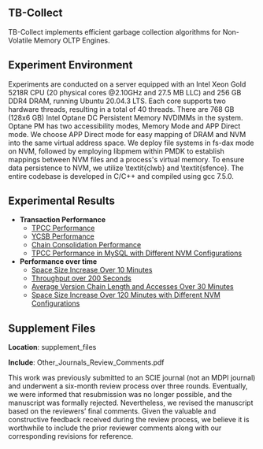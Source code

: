 TB-Collect
-----------------

TB-Collect implements efficient garbage collection algorithms for Non-Volatile Memory OLTP Engines.

Experiment Environment
------------

Experiments are conducted on a server equipped with an Intel Xeon Gold 5218R CPU (20 physical cores @2.10GHz and 27.5 MB LLC) and 256 GB DDR4 DRAM, running Ubuntu 20.04.3 LTS. Each core supports two hardware threads, resulting in a total of 40 threads. There are 768 GB (128x6 GB) Intel Optane DC Persistent Memory NVDIMMs in the system. Optane PM has two accessibility modes, Memory Mode and APP Direct mode. We choose APP Direct mode for easy mapping of DRAM and NVM into the same virtual address space. We deploy file systems in fs-dax mode on NVM, followed by employing libpmem within PMDK to establish mappings between NVM files and a process's virtual memory. To ensure data persistence to NVM, we utilize \textit{clwb} and \textit{sfence}. The entire codebase is developed in C/C++ and compiled using gcc 7.5.0.


Experimental Results
-------------

- **Transaction Performance**
  - [TPCC Performance](https://github.com/w1397800/TB-Collect/wiki/TPCC-Performance)
  - [YCSB Performance](https://github.com/w1397800/TB-Collect/wiki/YCSB-Performance)
  - [Chain Consolidation Performance](https://github.com/w1397800/TB-Collect/wiki/Chain-Consolidation-Performance)
  - [TPCC Performance in MySQL with Different NVM Configurations](https://github.com/w1397800/TB-Collect/wiki/TPCC-Performance-with-different-NVM-Configuration-in-MySQL)
- **Performance over time**
  - [Space Size Increase Over 10 Minutes](https://github.com/w1397800/TB-Collect/wiki/Space-Size-Increase-Over-10-Minutes)
  - [Throughput over 200 Seconds](https://github.com/w1397800/TB-Collect/wiki/Throughput-over-200-Seconds)
  - [Average Version Chain Length and Accesses Over 30 Minutes](https://github.com/w1397800/TB-Collect/wiki/Average-Version-Chain-Length-and-Accesses-Over-30-Minutes)
  - [Space Size Increase Over 120 Minutes with Different NVM Configurations](https://github.com/w1397800/TB-Collect/wiki/Space-Size-Increase-Over-120-Minute-different-NVM-Configurations-in-MySQL)




Supplement Files
-------------
**Location**: supplement_files

**Include**: Other_Journals_Review_Comments.pdf

This work was previously submitted to an SCIE journal (not an MDPI journal) and underwent a six-month review process over three rounds. Eventually, we were informed that resubmission was no longer possible, and the manuscript was formally rejected. Nevertheless, we revised the manuscript based on the reviewers’ final comments. Given the valuable and constructive feedback received during the review process, we believe it is worthwhile to include the prior reviewer comments along with our corresponding revisions for reference.



